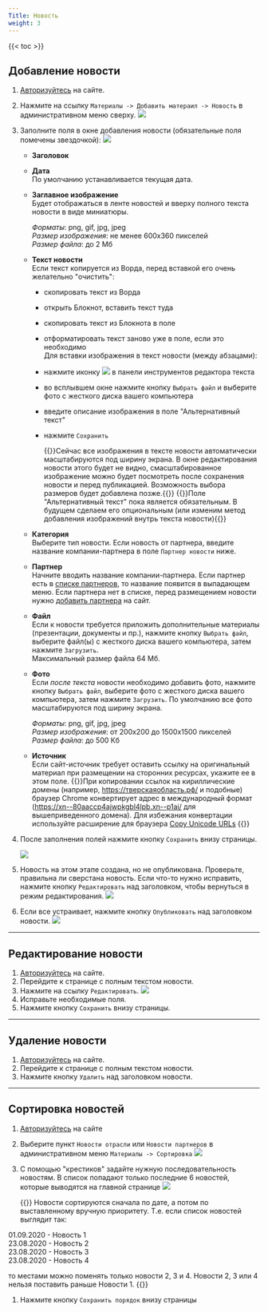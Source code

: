 ```yaml
---
Title: Новость
weight: 3
---
```


{{< toc >}}

## Добавление новости

1. [Авторизуйтесь](../auth) на сайте.

1. Нажмите на ссылку `Материалы -> Добавить матераил -> Новость` в административном меню сверху. ![](../img/create_news_link.png)

1. Заполните поля в окне добавления новости (обязательные поля помечены звездочкой): ![](../img/news_fields.png)
 
    - **Заголовок**  

    - **Дата**  
      По умолчанию устанавливается текущая дата.
    
    - **Заглавное изображение**  
      Будет отображаться в ленте новостей и вверху полного текста новости в виде миниатюры.  

        *Форматы*: png, gif, jpg, jpeg  
        *Размер изображения*: не менее 600x360 пикселей  
        *Размер файла*: до 2 Мб

    - **Текст новости**  
      Если текст копируется из Ворда, перед вставкой его очень желательно "очистить":
        - скопировать текст из Ворда
        - открыть Блокнот, вставить текст туда
        - скопировать текст из Блокнота в поле  
        - отформатировать текст заново уже в поле, если это необходимо   
      Для вставки изображения в текст новости (между абзацами):
        - нажмите иконку ![](../img/paste_image_icon.png) в панели инструментов редактора текста  
        - во всплывшем окне нажмите кнопку `Выбрать файл` и выберите фото с жесткого диска вашего компьютера   
        - введите описание изображения в поле "Альтернативный текст"
        - нажмите `Сохранить`    

          {{<hint info>}}Сейчас все изображения в тексте новости автоматически масштабируются под ширину экрана. В окне редактирования новости этого будет не видно, смасштабированное изображение можно будет посмотреть после сохранения новости и перед публикацией. Возможность выбора размеров будет добавлена позже.{{</hint>}}
          {{<hint info>}}Поле "Альтернативный текст" пока является обязательным. В будущем сделаем его опциональным (или изменим метод добавления изображений внутрь текста новости){{</hint>}}


    - **Категория**  
      Выберите тип новости. Если новость от партнера, введите название компании-партнера в поле `Партнер новости` ниже. 

    - **Партнер**    
      Начните вводить название компании-партнера. Если партнер есть в [списке партнеров](http://zzr.ru/partners), то название появится в выпадающем меню. Если партнера нет в списке, перед размещением новости нужно [добавить партнера](../partner) на сайт.
      
    - **Файл**  
      Если к новости требуется приложить дополнительные материалы (презентации, документы и пр.), нажмите кнопку `Выбрать файл`, выберите файл(ы) с жесткого диска вашего компьютера, затем нажмите `Загрузить`.  
      Максимальный размер файла 64 Мб.

    - **Фото**  
      Если *после текста* новости необходимо добавить фото, нажмите кнопку `Выбрать файл`, выберите фото с жесткого диска вашего компьютера, затем нажмите `Загрузить`. По умолчанию все фото масштабируются под ширину экрана.

        *Форматы*: png, gif, jpg, jpeg  
        *Размер изображения*: от 200x200 до 1500x1500 пикселей  
        *Размер файла*: до 500 Кб    
    
    - **Источник**  
      Если сайт-источник требует оставить ссылку на оригинальный материал при размещении на сторонних ресурсах, укажите ее в этом поле.
      {{<hint info>}}При копировании ссылок на кириллические домены (например, https://тверскаяобласть.рф/ и подобные) браузер Chrome конвертирует адрес в международный формат (https://xn--80aaccp4ajwpkgbl4lpb.xn--p1ai/ для вышеприведенного домена). Для избежания конвертации используйте расширение для браузера [Copy Unicode URLs](https://chrome.google.com/webstore/detail/copy-unicode-urls/fnbbfiapefhkicjhecnoepbijhanpkjp) {{</hint>}}


1. После заполнения полей нажмите кнопку `Сохранить` внизу страницы.  

	![](../img/save_content_button.png)

1. Новость на этом этапе создана, но не опубликована. Проверьте, правильна ли сверстана новость. Если что-то нужно исправить, нажмите кнопку `Редактировать` над заголовком, чтобы вернуться в режим редактирования.
    ![](../img/news_edit.png)

1. Если все устраивает, нажмите кнопку `Опубликовать` над заголовком новости.
    ![](../img/news_publish.png)

---------------------------------------------------------------------------------------------

## Редактирование новости

1. [Авторизуйтесь](../auth) на сайте.
1. Перейдите к странице с полным текстом новости.
1. Нажмите на ссылку `Редактировать`. ![](../img/news_edit.png)
1. Исправьте необходимые поля.
1. Нажмите кнопку `Сохранить` внизу страницы.

---------------------------------------------------------------------------------------------

## Удаление новости

1. [Авторизуйтесь](../auth) на сайте.
1. Перейдите к странице с полным текстом новости.
1. Нажмите кнопку `Удалить` над заголовком новости. ![]()

---------------------------------------------------------------------------------------------

## Сортировка новостей

1. [Авторизуйтесь](../auth) на сайте
1. Выберите пункт `Новости отрасли` или `Новости партнеров` в административном меню `Материалы -> Сортировка` ![](../img/news_menu_sort.png)
1. С помощью "крестиков" задайте нужную последовательность новостям. В список попадают только последние 6 новостей, которые выводятся на главной странице ![](../img/news_sort.png)  

   {{<hint warning>}}
  Новости сортируются сначала по дате, а потом по выставленному вручную приоритету. Т.е. если список новостей выглядит так:

  01.09.2020 - Новость 1   
  23.08.2020 - Новость 2   
  23.08.2020 - Новость 3   
  23.08.2020 - Новость 4   

  то местами можно поменять только новости 2, 3 и 4. Новости 2, 3 или 4 нельзя поставить раньше Новости 1. 
   {{</hint>}}

1. Нажмите кнопку `Сохранить порядок` внизу страницы